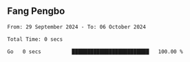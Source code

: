 ## Fang Pengbo

<!--START_SECTION:waka-->

```txt
From: 29 September 2024 - To: 06 October 2024

Total Time: 0 secs

Go   0 secs          █████████████████████████   100.00 %
```

<!--END_SECTION:waka-->